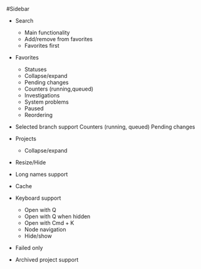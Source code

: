#Sidebar

* Search
  * Main functionality
  * Add/remove from favorites
  * Favorites first

* Favorites
  * Statuses
  * Collapse/expand
  * Pending changes
  * Counters (running,queued)
  * Investigations
  * System problems
  * Paused
  * Reordering

* Selected branch support
		Counters (running, queued)
		Pending changes

* Projects
  * Collapse/expand

* Resize/Hide

* Long names support 

* Cache 

* Keyboard support
  * Open with Q
  * Open with Q when hidden
  * Open with Cmd + K
  * Node navigation
  * Hide/show

* Failed only

* Archived project support